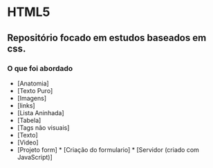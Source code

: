 # HTML5

## Repositório focado em estudos baseados em css. 

### O que foi abordado

<!--ts-->
   * [Anatomia]
   * [Texto Puro] 
   * [Imagens]
   * [links]
   * [Lista Aninhada]
   * [Tabela]
   * [Tags não visuais]
   * [Texto]
   * [Video]
   * [Projeto form]
    * [Criação do formulario]
    * [Servidor (criado com JavaScript)]
<!--te-->